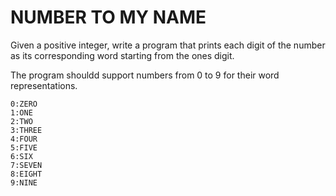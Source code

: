 # NUMBER TO MY NAME

Given a positive integer, write a program that prints each digit of the number as its corresponding word starting from the ones digit.

The program shouldd support numbers from 0 to 9 for their word representations.

    0:ZERO
    1:ONE
    2:TWO
    3:THREE
    4:FOUR
    5:FIVE
    6:SIX
    7:SEVEN
    8:EIGHT
    9:NINE